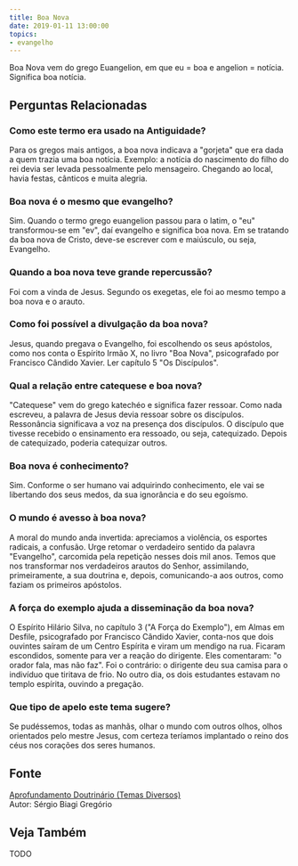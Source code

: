 ```yaml
---
title: Boa Nova
date: 2019-01-11 13:00:00
topics: 
- evangelho
---
```


Boa Nova vem do grego Euangelion, em que eu = boa e angelion =
notícia. Significa boa notícia.

## Perguntas Relacionadas

### Como este termo era usado na Antiguidade?
Para os gregos mais antigos, a boa nova indicava a "gorjeta" que era
dada a quem trazia uma boa notícia. Exemplo: a notícia do nascimento do
filho do rei devia ser levada pessoalmente pelo mensageiro. Chegando ao
local, havia festas, cânticos e muita alegria.

### Boa nova é o mesmo que evangelho?
Sim. Quando o termo grego euangelion passou para o latim, o "eu"
transformou-se em "ev", daí evangelho e significa boa nova. Em se
tratando da boa nova de Cristo, deve-se escrever com e maiúsculo, ou
seja, Evangelho.

### Quando a boa nova teve grande repercussão?
Foi com a vinda de Jesus. Segundo os exegetas, ele foi ao mesmo tempo a
boa nova e o arauto.

### Como foi possível a divulgação da boa nova?
Jesus, quando pregava o Evangelho, foi escolhendo os seus apóstolos,
como nos conta o Espírito Irmão X, no livro "Boa Nova", psicografado por
Francisco Cândido Xavier. Ler capítulo 5 "Os Discípulos".

### Qual a relação entre catequese e boa nova?
"Catequese" vem do grego katechéo e significa fazer ressoar. Como nada
escreveu, a palavra de Jesus devia ressoar sobre os discípulos.
Ressonância significava a voz na presença dos discípulos. O discípulo
que tivesse recebido o ensinamento era ressoado, ou seja, catequizado.
Depois de catequizado, poderia catequizar outros.

### Boa nova é conhecimento?
Sim. Conforme o ser humano vai adquirindo conhecimento, ele vai se
libertando dos seus medos, da sua ignorância e do seu egoísmo.

### O mundo é avesso à boa nova?
A moral do mundo anda invertida: apreciamos a violência, os esportes
radicais, a confusão. Urge retomar o verdadeiro sentido da palavra
"Evangelho", carcomida pela repetição nesses dois mil anos. Temos que
nos transformar nos verdadeiros arautos do Senhor, assimilando,
primeiramente, a sua doutrina e, depois, comunicando-a aos outros, como
faziam os primeiros apóstolos.

### A força do exemplo ajuda a disseminação da boa nova?
O Espírito Hilário Silva, no capítulo 3 ("A Força do Exemplo"), em
Almas em Desfile, psicografado por Francisco Cândido Xavier, conta-nos
que dois ouvintes saíram de um Centro Espírita e viram um mendigo na
rua. Ficaram escondidos, somente para ver a reação do dirigente. Eles
comentaram: "o orador fala, mas não faz". Foi o contrário: o dirigente
deu sua camisa para o indivíduo que tiritava de frio. No outro dia, os
dois estudantes estavam no templo espírita, ouvindo a pregação.

### Que tipo de apelo este tema sugere?
Se pudéssemos, todas as manhãs, olhar o mundo com outros olhos, olhos
orientados pelo mestre Jesus, com certeza teríamos implantado o reino
dos céus nos corações dos seres humanos.

## Fonte
[Aprofundamento Doutrinário (Temas Diversos)](https://sites.google.com/view/aprofundamentodoutrinario/boa-nova)  
Autor: Sérgio Biagi Gregório

## Veja Também
TODO

